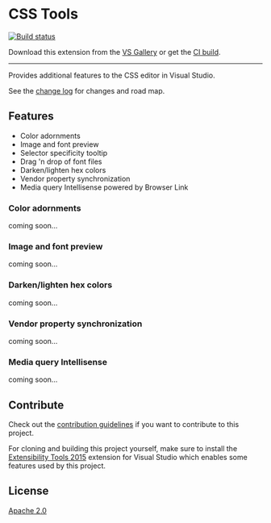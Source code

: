 # CSS Tools

[![Build status](https://ci.appveyor.com/api/projects/status/qpdkwo2g3qov6ka8?svg=true)](https://ci.appveyor.com/project/madskristensen/csstools)

<!-- Update the VS Gallery link after you upload the VSIX-->
Download this extension from the [VS Gallery](https://visualstudiogallery.msdn.microsoft.com/[GuidFromGallery])
or get the [CI build](http://vsixgallery.com/extension/0020efc9-e999-4e6f-a2b6-604127f480bc/).

---------------------------------------

Provides additional features to the CSS editor in Visual Studio.

See the [change log](CHANGELOG.md) for changes and road map.

## Features

- Color adornments
- Image and font preview
- Selector specificity tooltip
- Drag 'n drop of font files
- Darken/lighten hex colors
- Vendor property synchronization
- Media query Intellisense powered by Browser Link

### Color adornments
coming soon...

### Image and font preview
coming soon...

### Darken/lighten hex colors
coming soon...

### Vendor property synchronization
coming soon...

### Media query Intellisense
coming soon...

## Contribute
Check out the [contribution guidelines](.github/CONTRIBUTING.md)
if you want to contribute to this project.

For cloning and building this project yourself, make sure
to install the
[Extensibility Tools 2015](https://visualstudiogallery.msdn.microsoft.com/ab39a092-1343-46e2-b0f1-6a3f91155aa6)
extension for Visual Studio which enables some features
used by this project.

## License
[Apache 2.0](LICENSE)